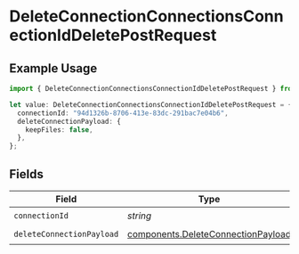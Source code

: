 # DeleteConnectionConnectionsConnectionIdDeletePostRequest

## Example Usage

```typescript
import { DeleteConnectionConnectionsConnectionIdDeletePostRequest } from "ragie/models/operations";

let value: DeleteConnectionConnectionsConnectionIdDeletePostRequest = {
  connectionId: "94d1326b-8706-413e-83dc-291bac7e04b6",
  deleteConnectionPayload: {
    keepFiles: false,
  },
};
```

## Fields

| Field                                                                                    | Type                                                                                     | Required                                                                                 | Description                                                                              |
| ---------------------------------------------------------------------------------------- | ---------------------------------------------------------------------------------------- | ---------------------------------------------------------------------------------------- | ---------------------------------------------------------------------------------------- |
| `connectionId`                                                                           | *string*                                                                                 | :heavy_check_mark:                                                                       | N/A                                                                                      |
| `deleteConnectionPayload`                                                                | [components.DeleteConnectionPayload](../../models/components/deleteconnectionpayload.md) | :heavy_check_mark:                                                                       | N/A                                                                                      |